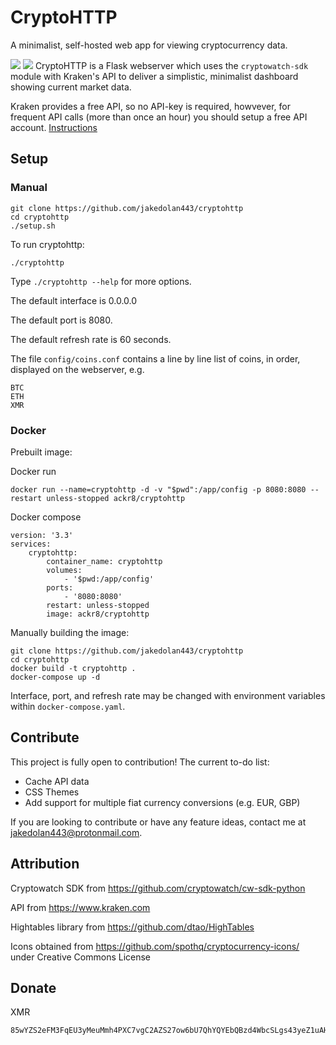 # CryptoHTTP
A minimalist, self-hosted web app for viewing cryptocurrency data.

![](https://raw.githubusercontent.com/jakedolan443/cryptohttp/main/screenshots/screen.png)
![](https://raw.githubusercontent.com/jakedolan443/cryptohttp/main/screenshots/screen2.png)
CryptoHTTP is a Flask webserver which uses the `cryptowatch-sdk` module with Kraken's API to deliver a simplistic, minimalist dashboard showing current market data.

Kraken provides a free API, so no API-key is required, howvever, for frequent API calls (more than once an hour) you should setup a free API account. [Instructions](https://github.com/cryptowatch/cw-sdk-python#setup-your-credential-file)

## Setup

### Manual

```
git clone https://github.com/jakedolan443/cryptohttp
cd cryptohttp
./setup.sh
```
To run cryptohttp:
```
./cryptohttp
```
Type `./cryptohttp --help` for more options.

The default interface is 0.0.0.0

The default port is 8080.

The default refresh rate is 60 seconds.

The file `config/coins.conf` contains a line by line list of coins, in order, displayed on the webserver, e.g.
```
BTC
ETH
XMR
```

### Docker

Prebuilt image:

Docker run
```
docker run --name=cryptohttp -d -v "$pwd":/app/config -p 8080:8080 --restart unless-stopped ackr8/cryptohttp
```
Docker compose
```
version: '3.3'
services:
    cryptohttp:
        container_name: cryptohttp
        volumes:
            - '$pwd:/app/config'
        ports:
            - '8080:8080'
        restart: unless-stopped
        image: ackr8/cryptohttp
```

Manually building the image:

```
git clone https://github.com/jakedolan443/cryptohttp
cd cryptohttp
docker build -t cryptohttp .
docker-compose up -d
```

Interface, port, and refresh rate may be changed with environment variables within `docker-compose.yaml`.

## Contribute
This project is fully open to contribution! The current to-do list:

- Cache API data 
- CSS Themes
- Add support for multiple fiat currency conversions (e.g. EUR, GBP)

If you are looking to contribute or have any feature ideas, contact me at jakedolan443@protonmail.com.

## Attribution

Cryptowatch SDK from https://github.com/cryptowatch/cw-sdk-python

API from https://www.kraken.com

Hightables library from https://github.com/dtao/HighTables

Icons obtained from https://github.com/spothq/cryptocurrency-icons/ under Creative Commons License 

## Donate

XMR
```
85wYZS2eFM3FqEU3yMeuMmh4PXC7vgC2AZS27ow6bU7QhYQYEbQBzd4WbcSLgs43yeZ1uAHRkGcn1Q6jRyNHcL881JoAyVG
